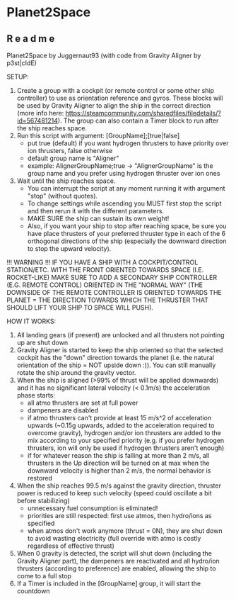 # Planet2Space


R e a d m e
-----------

Planet2Space by Juggernaut93 (with code from Gravity Aligner by p3st|cIdE)

SETUP:
   1) Create a group with a cockpit (or remote control or some other ship controller) to use as orientation reference and gyros.
      These blocks will be used by Gravity Aligner to align the ship in the correct direction
      (more info here: https://steamcommunity.com/sharedfiles/filedetails/?id=567481214).
      The group can also contain a Timer block to run after the ship reaches space.
   2) Run this script with argument: [GroupName];[true|false]
       - put true (default) if you want hydrogen thrusters to have priority over ion thrusters, false otherwise
       - default group name is "Aligner"
       - example: AlignerGroupName;true -> "AlignerGroupName" is the group name and you prefer using hydrogen thruster over ion ones
   3) Wait until the ship reaches space.
       - You can interrupt the script at any moment running it with argument "stop" (without quotes).
       - To change settings while ascending you MUST first stop the script and then rerun it with the different parameters.
       - MAKE SURE the ship can sustain its own weight!
       - Also, if you want your ship to stop after reaching space, be sure you have place thrusters of your preferred thruster
         type in each of the 6 orthogonal directions of the ship (especially the downward direction to stop the upward velocity).

!!! WARNING !!!
IF YOU HAVE A SHIP WITH A COCKPIT/CONTROL STATION/ETC. WITH THE FRONT ORIENTED TOWARDS SPACE (I.E. ROCKET-LIKE) MAKE SURE TO
ADD A SECONDARY SHIP CONTROLLER (E.G. REMOTE CONTROL) ORIENTED IN THE "NORMAL WAY" (THE DOWNSIDE OF THE REMOTE CONTROLLER IS
ORIENTED TOWARDS THE PLANET = THE DIRECTION TOWARDS WHICH THE THRUSTER THAT SHOULD LIFT YOUR SHIP TO SPACE WILL PUSH).

HOW IT WORKS:
   1) All landing gears (if present) are unlocked and all thrusters not pointing up are shut down
   2) Gravity Aligner is started to keep the ship oriented so that the selected cockpit has the "down" direction towards the planet
      (i.e. the natural orientation of the ship = NOT upside down :)). You can still manually rotate the ship around the gravity vector.
   3) When the ship is aligned (>99% of thrust will be applied downwards) and it has no significant lateral velocity (< 0.1m/s)
      the acceleration phase starts:
       - all atmo thrusters are set at full power
       - dampeners are disabled
       - if atmo thrusters can't provide at least 15 m/s^2 of acceleration upwards
         (~0.15g upwards, added to the acceleration required to overcome gravity),
         hydrogen and/or ion thrusters are added to the mix according to your specified priority
         (e.g. if you prefer hydrogen thrusters, ion will only be used if hydrogen thrusters aren't enough)
       - if for whatever reason the ship is falling at more than 2 m/s, all thrusters in the Up direction will be turned on at max
         when the downward velocity is higher than 2 m/s, the normal behavior is restored
   4) When the ship reaches 99.5 m/s against the gravity direction, thruster power is reduced to keep such velocity
      (speed could oscillate a bit before stabilizing)
       - unnecessary fuel consumption is eliminated!
       - priorities are still respected: first use atmos, then hydro/ions as specified
       - when atmos don't work anymore (thrust = 0N), they are shut down to avoid wasting electricity
         (full override with atmo is costly regardless of effective thrust)
   5) When 0 gravity is detected, the script will shut down (including the Gravity Aligner part), the dampeners are reactivated
      and all hydro/ion thrusters (according to preference) are enabled, allowing the ship to come to a full stop
   6) If a Timer is included in the [GroupName] group, it will start the countdown
